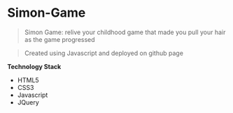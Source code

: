 # Simon-Game

> Simon Game: relive your childhood game that made you pull your hair as the game progressed

> Created using Javascript and deployed on github page

**Technology Stack**

- HTML5
- CSS3
- Javascript
- JQuery
